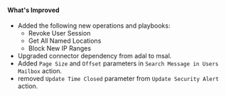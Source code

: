 #### What's Improved
- Added the following new operations and playbooks: 
    - Revoke User Session
    - Get All Named Locations
    - Block New IP Ranges
- Upgraded connector dependency from adal to msal.
- Added `Page Size` and `Offset` parameters in `Search Message in Users Mailbox` action.
- removed `Update Time Closed` parameter from `Update Security Alert` action.